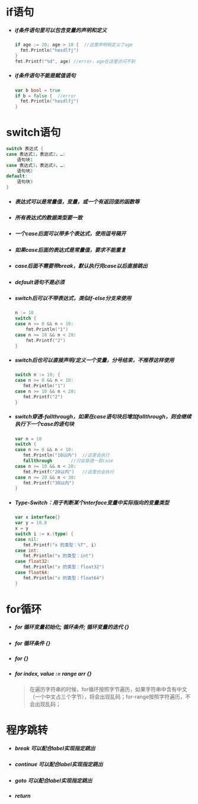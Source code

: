 # if语句

- ##### if条件语句里可以包含变量的声明和定义

  ```go
  if age := 20; age > 18 {	//这里声明和定义了age
  	fmt.Println("hesdlfj")
  }
  fmt.Printf("%d", age) //error，age在这里访问不到
  ```

- ##### if条件语句不能是赋值语句

  ```go
  var b bool = true
  if b = false {  //error
  	fmt.Println("hesdlfj")
  }
  ```

  

# switch语句

```go
switch 表达式 {
case 表达式1，表达式2，…:
	语句块1
case 表达式3，表达式4，…:
	语句块2
default:
	语句块3
}
```

- ##### 表达式可以是常量值，变量，或一个有返回值的函数等

- ##### 所有表达式的数据类型要一致

- ##### 一个case后面可以带多个表达式，使用逗号隔开

- ##### 如果case后面的表达式是常量值，要求不能重复

- ##### case后面不需要带break，默认执行完case以后直接跳出

- ##### default语句不是必须

- ##### switch后可以不带表达式，类似if-else分支来使用

     ```go
     n := 10
     switch {
     case n >= 0 && n < 10:
         fmt.Println("1")
     case n >= 10 && n < 20:
         fmt.Printf("2")
     }
     ```

- ##### switch后也可以直接声明/定义一个变量，分号结束，不推荐这样使用

     ```go
     switch n := 10; {
     case n >= 0 && n < 10:
     	fmt.Println("1")
     case n >= 10 && n < 20:
     	fmt.Printf("2")
     }
     ```

- ##### switch穿透-fallthrough，如果在case语句块后增加fallthrough，则会继续执行下一个case的语句块

     ```go
     var n = 10
     switch {
     case n >= 0 && n < 10:
     	fmt.Println("10以内")  //这里会执行
      	fallthrough       //只会穿透一层case
     case n >= 10 && n < 20:
     	fmt.Printf("20以内")   //这里也会执行
     case n >= 20 && n < 30:
     	fmt.Printf("30以内")
     }
     ```

- ##### Type-Switch：用于判断某个interface变量中实际指向的变量类型

     ```go
     var x interface{}
     var y = 10.0
     x = y
     switch i := x.(type) {
     case nil:
     	fmt.Printf("x 的类型：%T", i)
     case int:
     	fmt.Println("x 的类型：int")
     case float32:
     	fmt.Println("x 的类型：float32")
     case float64:
     	fmt.Println("x 的类型：float64")
     }
     ```

     

# for循环

- ##### for 循环变量初始化; 循环条件; 循环变量的迭代 {} 

- ##### for 循环条件 {}

- ##### for {}

- ##### for index, value := range arr {}

     > 在遍历字符串的时候，for循环按照字节遍历，如果字符串中含有中文（一个中文占三个字节），将会出现乱码；for-range按照字符遍历，不会出现乱码；

     

# 程序跳转

- ##### break 可以配合label实现指定跳出

- ##### continue 可以配合label实现指定跳出
- ##### goto 可以配合label实现指定跳出

- ##### return